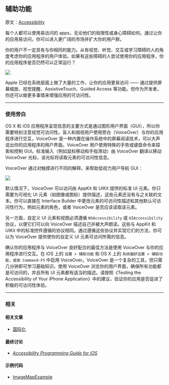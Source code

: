 ## 辅助功能

原文：[Accessibility](https://developer.apple.com/library/archive/documentation/General/Conceptual/DevPedia-CocoaCore/Accessibility.html#//apple_ref/doc/uid/TP40008195-CH66-SW1)

每个人都可以使用易访问的 apps，无论他们的局限性或身心障碍如何。通过让你的应用易访问，你可以进入更广阔的市场并扩大你的用户群。

你的用户不一定具有与你相同的能力。从有视觉、听觉、交互或学习障碍的人的角度考虑你的应用程序的用户体验。如果有这些障碍的人尝试使用你的应用程序，你的应用程序是否仍然可以正常运行？

![](https://gitee.com/junteng/images/raw/master/img/20220116163235.png)

Apple 已经在系统层面上做了大量的工作，让你的应用更易访问 —— 通过提供屏幕缩放、视觉提醒、AssistiveTouch、Guided Access 等功能。但作为开发者，你还可以做更多事情来增强应用的可访问性。

---

### 使用旁白

OS X 和 iOS 应用程序呈现信息的主要方式是通过图形用户界面（GUI），所以你需要特别注意视觉可访问性。盲人和弱视用户使用旁白（VoiceOver）与你的应用程序进行交互，VoiceOver 是一种内置在操作系统中的屏幕阅读技术，可以大声说出你的应用程序的用户界面。VoiceOver 用户使用特殊的手势或键盘命令来探索和控制 GUI。标准输入（例如鼠标移动和手指滑动）由 VoiceOver 翻译以移动 VoiceOver 光标，该光标将读取元素的可访问性信息。

VoiceOver 通过对触摸进行不同的解释，来帮助低视力用户导航 GUI：

![](https://gitee.com/junteng/images/raw/master/img/20220116165116.png)



默认情况下，VoiceOver 可以访问由 AppKit 和 UIKit 提供的标准 UI 元素。你只需要为可视化 UI 元素（如图像或图标）提供描述，这些元素还没有与之关联的文本。你可以直接在 Interface Builder 中更改元素的可访问性描述和其他默认可访问性行为，例如元素的角色，或者 VoiceOver 是否应该读取该元素。

另一方面，自定义 UI 元素和视图必须遵循 `NSAccessibility` 或 `UIAccessibility` 协议，以便它们可以向 VoiceOver 描述自己并被大声朗读。这些与 AppKit 和 UIKit 中的标准控件遵循的协议相同。通过遵循这些协议并实现它们的方法，你可以为 VoiceOver 提供使你的自定义 UI 元素可访问所需的信息。

确认你的应用程序与 VoiceOver 良好配合的最佳方法是使用 VoiceOver 与你的应用程序进行交互。在 iOS 上的 `设置 > 辅助功能` 和 OS X 上的 `系统偏好设置 > 辅助功能，或按 Command-F5` 中启用 VoiceOver。VoiceOver 是一个复杂的工具，但只需几分钟即可学习基础知识。使用 VoiceOver 浏览你的用户界面，确保所有功能都是可访问的，并且所有 UI 元素都有适当的描述。请按照《Testing the Accessibility of Your iPhone Application》中的建议，验证你的应用是否促进了积极的可访问性体验。

---

### 相关

#### 相关文章

- [国际化](https://github.com/teney97/iOS-CocoaCoreCompetencies-Chinese/blob/main/Content/国际化.md)

#### 最终讨论

* *[Accessibility Programming Guide for iOS](https://developer.apple.com/library/archive/documentation/UserExperience/Conceptual/iPhoneAccessibility/Introduction/Introduction.html#//apple_ref/doc/uid/TP40008785)*

#### 示例代码

- [ImageMapExample](https://developer.apple.com/library/archive/samplecode/ImageMapExample/Introduction/Intro.html#//apple_ref/doc/uid/DTS10003592)

